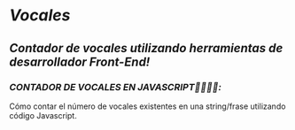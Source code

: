 # **_Vocales_**

## **_Contador de vocales utilizando herramientas de desarrollador Front-End!_**

### **_CONTADOR DE VOCALES EN JAVASCRIPT👨‍💻🎲💥:_**
Cómo contar el número de vocales existentes en una string/frase utilizando código Javascript.
